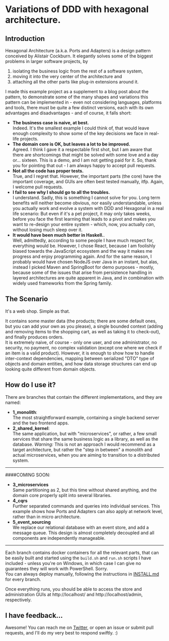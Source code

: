 # Variations of DDD with hexagonal architecture.

## Introduction

Hexagonal Architecture (a.k.a. Ports and Adapters) is a design pattern conceived by Alistair Cockburn.
It elegantly solves some of the biggest problems in larger software projects, by 
1) isolating the business logic from the rest of a software system, 
2) moving it into the very center of the architecture and 
3) attaching all the other parts like plug-in extensions around it. 

I made this example project as a supplement to a blog post about the pattern, to demonstrate some of the many shapes and variations this pattern can be implemented in - 
even not considering languages, platforms and tools, there must be quite a few distinct versions, 
each with its own advantages and disadvantages - and of course, it falls short: 
- **The business case is naive, at best.** \
Indeed. It's the smallest example I could think of, that would leave enough complexity to show some of the key decisions we face in real-life projects. 
- **The domain core is OK, but leaves a lot to be improved.** \
Agreed. I think I gave it a respectable first shot, but I am aware that there are shortcomings that might be solved with some love and a day or... 
sixteen. This is a demo, and I am not getting paid for it. So, thank you for pointing that out - I am always happy to accept pull requests.
- **Not all the code has proper tests.** \
True, and I regret that. However, the important parts (the core) have the important coverage, and GUIs are often best tested manually, itfp. 
Again, I welcome pull requests.
- **I fail to see why I should go to all the troubles.** \
I understand. Sadly, this is something I cannot solve for you. 
Long term benefits will neither become obvious, nor easily understandable, unless you actually work and evolve a system with DDD and Hexagonal in a real life scenario: 
But even if it's a pet project, it may only takes weeks, before you face the first learning that leads to a pivot and makes you want to re-design your entire system - which, now, you actually _can_, without losing much sleep over it.
- **It would have been much better in Haskell.**. \
Well, admittedly, according to some people I have much respect for, everything would be.
However, I chose React, because I am foolishly biased towards the JavaScript ecosystem and the way it makes me progress and enjoy programming again.
And for the same reason, I probably would have chosen NodeJS over Java in an instant, but alas, instead I picked Maven and SpringBoot for demo purposes - 
mostly, because some of the issues that arise from persistence handling in layered architectures are quite apparent in Java, 
and in combination with widely used frameworks from the Spring family. 
 
## The Scenario

It's a web shop. Simple as that.

It contains some master data (the products; there are some default ones, but you can add your own as you please), 
a single bounded context (adding and removing items to the shopping cart, as well as taking it to check-out), 
and finally produces orders. \
It is extremely naive, of course - only one user, and one administrator, no security, no payment, no complex validation 
(except one where we check if an item is a valid product). However, it is enough to show how to handle inter-context dependencies, mapping between serialized "DTO" type of objects and domain entities, and how data storage structures can end up looking quite different from domain objects.

## How do I use it?

There are branches that contain the different implementations, and they are named:
- **1_monolith**: \
The most straightforward example, containing a single backend server and the two frontend apps.
- **2_shared_kernel**: \
The same application, but with "microservices", or rather, a few small services that share the same business logic as a library, as well as the database. _Warning:_ This is not an approach I would recommend as a target architecture, but rather the "step in between" a monolith and actual microservices, when you are aiming to transition to a distributed system.
--- 
####COMING SOON:

- **3_microservices** \
Same partitioning as 2, but this time without shared anything, and the domain core properly split into several libraries.
- **4_cqrs** \
Further separated commands and queries into individual services. This example shows how Ports and Adapters can also apply at network level, rather than in micro architecture.
- **5_event_sourcing** \
We replace our relational database with an event store, and add a message queue. This design is almost completely decoupled and all components are independently manageable.
---

Each branch contains docker containers for all the relevant parts, that can be easily built and started using the 
`build.sh` and `run.sh` scripts I have included - unless you're on Windows, in which case I can give no guarantees they will work with PowerShell. 
Sorry. \
You can always deploy manually, following the instructions in [INSTALL.md](INSTALL.md) for every branch.

Once everything runs, you should be able to access the store and administration GUIs at http://localhost/ and http://localhost/admin, respectively.

## I have feedback...

Awesome! You can reach me on [Twitter](https://twitter.com/w3ltraumpirat), or open an issue or submit pull requests, 
and I'll do my very best to respond swiftly. :) 
